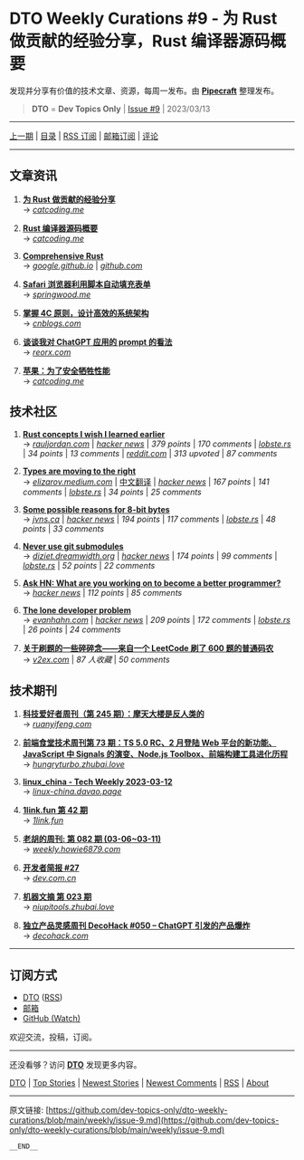 # DTO Weekly Curations #9 - 为 Rust 做贡献的经验分享，Rust 编译器源码概要

发现并分享有价值的技术文章、资源，每周一发布。由 [**Pipecraft**](https://dto.pipecraft.net/) 整理发布。

> **DTO** = **Dev Topics Only** | [Issue #9](https://github.com/dev-topics-only/dto-weekly-curations/blob/main/weekly/issue-9.md) | 2023/03/13

---

[上一期](https://github.com/dev-topics-only/dto-weekly-curations/blob/main/weekly/issue-8.md) | [目录](https://github.com/dev-topics-only/dto-weekly-curations) | [RSS 订阅](https://dto.pipecraft.net/t/dto-weekly.rss) | [邮箱订阅](https://tinyletter.com/dto) | [评论](https://dto.pipecraft.net/s/xmnagx/dto_weekly_curations_9_rust_rust)

---

## 文章资讯

1. [**为 Rust 做贡献的经验分享**](https://dto.pipecraft.net/s/oyhnwh/rust)  
   → [_catcoding.me_](http://catcoding.me/p/how-to-contribute-to-rust/)

2. [**Rust 编译器源码概要**](https://dto.pipecraft.net/s/kwqude/rust)  
   → [_catcoding.me_](https://catcoding.me/p/rustc-source/)

3. [**Comprehensive Rust**](https://dto.pipecraft.net/s/ozdxnc/comprehensive_rust)  
   → [_google.github.io_](https://google.github.io/comprehensive-rust/) | [_github.com_](https://github.com/google/comprehensive-rust)

4. [**Safari 浏览器利用脚本自动填充表单**](https://dto.pipecraft.net/s/9sl1x2/safari)  
   → [_springwood.me_](https://springwood.me/safari-form-autofilling/)

5. [**掌握 4C 原则，设计高效的系统架构**](https://dto.pipecraft.net/s/3mv3uh/4c)  
   → [_cnblogs.com_](https://www.cnblogs.com/peida/p/17184791.html)

6. [**谈谈我对 ChatGPT 应用的 prompt 的看法**](https://dto.pipecraft.net/s/undhmk/chatgpt_prompt)  
   → [_reorx.com_](https://reorx.com/makers-daily/004-prompts-and-parameters-transparancy/)

7. [**苹果：为了安全牺牲性能**](https://dto.pipecraft.net/s/plgyhi)  
   → [_catcoding.me_](https://catcoding.me/p/apple-perf/)

## 技术社区

1. [**Rust concepts I wish I learned earlier**](https://dto.pipecraft.net/s/rhli2z/rust_concepts_i_wish_i_learned_earlier)  
   → [_rauljordan.com_](https://rauljordan.com/rust-concepts-i-wish-i-learned-earlier/) | [_hacker news_](https://news.ycombinator.com/item?id=34427604) | _379 points_ | _170 comments_ | [_lobste.rs_](https://lobste.rs/s/nbszc8/rust_concepts_i_wish_i_learned_earlier) | _34 points_ | _13 comments_ | [_reddit.com_](https://www.reddit.com/r/rust/comments/10eu2aw/rust_concepts_i_wish_i_learned_earlier/) | _313 upvoted_ | _87 comments_

2. [**Types are moving to the right**](https://dto.pipecraft.net/s/xcwh4k/types_are_moving_right_2019)  
   → [_elizarov.medium.com_](https://elizarov.medium.com/types-are-moving-to-the-right-22c0ef31dd4a) | [中文翻译](https://juejin.cn/post/6844903801959235591) | [_hacker news_](https://news.ycombinator.com/item?id=19409975) | _167 points_ | _141 comments_ | [_lobste.rs_](https://lobste.rs/s/yymnmm/types_are_moving_right) | _34 points_ | _25 comments_

3. [**Some possible reasons for 8-bit bytes**](https://dto.pipecraft.net/s/6cxcz6/some_possible_reasons_for_8_bit_bytes)  
   → [_jvns.ca_](https://jvns.ca/blog/2023/03/06/possible-reasons-8-bit-bytes/) | [_hacker news_](https://news.ycombinator.com/item?id=35054948) | _194 points_ | _117 comments_ | [_lobste.rs_](https://lobste.rs/s/b5rmwh/some_possible_reasons_for_8_bit_bytes) | _48 points_ | _33 comments_

4. [**Never use git submodules**](https://dto.pipecraft.net/s/xbxatz/never_use_git_submodules)  
   → [_diziet.dreamwidth.org_](https://diziet.dreamwidth.org/14666.html) | [_hacker news_](https://news.ycombinator.com/item?id=35006213) | _174 points_ | _99 comments_ | [_lobste.rs_](https://lobste.rs/s/neab1g/never_use_git_submodules) | _52 points_ | _22 comments_

5. [**Ask HN: What are you working on to become a better programmer?**](https://dto.pipecraft.net/s/dlcpyf/ask_hn_what_are_you_working_on_become)  
   → [_hacker news_](https://news.ycombinator.com/item?id=35089996) | _112 points_ | _85 comments_

6. [**The lone developer problem**](https://dto.pipecraft.net/s/hq7foj/lone_developer_problem)  
   → [_evanhahn.com_](https://evanhahn.com/the-lone-developer-problem/) | [_hacker news_](https://news.ycombinator.com/item?id=34965201) | _209 points_ | _172 comments_ | [_lobste.rs_](https://lobste.rs/s/v5klic/lone_developer_problem) | _26 points_ | _24 comments_

7. [**关于刷题的一些碎碎念——来自一个 LeetCode 刷了 600 题的普通码农**](https://dto.pipecraft.net/s/ibq6pt/leetcode_600)  
   → [_v2ex.com_](https://www.v2ex.com/t/910785) | _87 人收藏_ | _50 comments_

## 技术期刊

1. [**科技爱好者周刊（第 245 期）：摩天大楼是反人类的**](https://dto.pipecraft.net/s/m3ecwt/245)  
   → [_ruanyifeng.com_](https://www.ruanyifeng.com/blog/2023/03/weekly-issue-245.html)

2. [**前端食堂技术周刊第 73 期：TS 5.0 RC、2 月登陆 Web 平台的新功能、JavaScript 中 Signals 的演变、Node.js Toolbox、前端构建工具进化历程**](https://dto.pipecraft.net/s/svqwps/73_ts_5_0_rc_2_web_javascript_signals_node_js)  
   → [_hungryturbo.zhubai.love_](https://hungryturbo.zhubai.love/posts/2244500260116692992)

3. [**linux_china - Tech Weekly 2023-03-12**](https://dto.pipecraft.net/s/kviure/linux_china_tech_weekly_2023_03_12)  
   → [_linux-china.davao.page_](https://linux-china.davao.page/blog/2023-03-12-tech-weekly/)

4. [**1link.fun 第 42 期**](https://dto.pipecraft.net/s/uawkkc/1link_fun_42)  
   → [_1link.fun_](https://1link.fun/blog/issue/issue42/)

5. [**老胡的周刊: 第 082 期 (03-06~03-11)**](https://dto.pipecraft.net/s/o1b4mv/082_03_06_03_11)  
   → [_weekly.howie6879.com_](https://weekly.howie6879.com//2023/03-06~03-11.%E6%88%91%E7%9A%84%E5%91%A8%E5%88%8A%EF%BC%88%E7%AC%AC082%E6%9C%9F%EF%BC%89.html)

6. [**开发者简报 #27**](https://dto.pipecraft.net/s/f5nwun/27)  
   → [_dev.com.cn_](https://dev.com.cn/post/450546983547961346)

7. [**机器文摘 第 023 期**](https://dto.pipecraft.net/s/gp1mz5/023)  
   → [_niupitools.zhubai.love_](https://niupitools.zhubai.love/posts/2245090606529572864)

8. [**独立产品灵感周刊 DecoHack #050 – ChatGPT 引发的产品爆炸**](https://dto.pipecraft.net/s/01rbrc/decohack_050_chatgpt)  
   → [_decohack.com_](https://www.decohack.com/Post/1366)

---

## 订阅方式

- [DTO](https://dto.pipecraft.net/t/dto-weekly) ([RSS](https://dto.pipecraft.net/t/dto-weekly.rss))
- [邮箱](https://tinyletter.com/dto)
- [GitHub (Watch)](https://github.com/dev-topics-only/dto-weekly-curations)

欢迎交流，投稿，订阅。

---

还没看够？访问 [**DTO**](https://dto.pipecraft.net/) 发现更多内容。

[DTO](https://dto.pipecraft.net/) | [Top Stories](https://dto.pipecraft.net/top) | [Newest Stories](https://dto.pipecraft.net/newest) | [Newest Comments](https://dto.pipecraft.net/comments) | [RSS](https://dto.pipecraft.net/s/8enlvn/dto_rss_feed) | [About](https://dto.pipecraft.net/about)

---

原文链接: [https://github.com/dev-topics-only/dto-weekly-curations/blob/main/weekly/issue-9.md](https://github.com/dev-topics-only/dto-weekly-curations/blob/main/weekly/issue-9.md)

```
__END__
```
